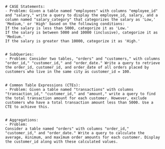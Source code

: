 
    # CASE Statements: 
    - Problem: Given a table named "employees" with columns "employee_id" and "salary," write a query to display the employee_id, salary, and a column named "salary_category" that categorizes the salary as 'Low,' 'Medium,' or 'High' based on the following conditions:
    If the salary is less than 5000, categorize it as 'Low.'
    If the salary is between 5000 and 10000 (inclusive), categorize it as 'Medium.'
    If the salary is greater than 10000, categorize it as 'High.'

##
    # SubQueries: 
    - Problem: Consider two tables, "orders" and "customers," with columns "order_id," "customer_id," and "order_date." Write a query to retrieve the order_id, customer_id, and order_date of all orders placed by customers who live in the same city as customer_id = 100.
##

    # Common Table Expressions (CTEs): 
    - Problem: Given a table named "transactions" with columns "transaction_id," "customer_id," and "amount," write a query to find the total transaction amount for each customer. However, exclude customers who have a total transaction amount less than 5000. Use a CTE to achieve this.
##

    # Aggregations: 
    - Problem: 
    Consider a table named "orders" with columns "order_id," "customer_id," and "order_date." Write a query to calculate the average, minimum, and maximum order amounts for each customer. Display the customer_id along with these calculated values.